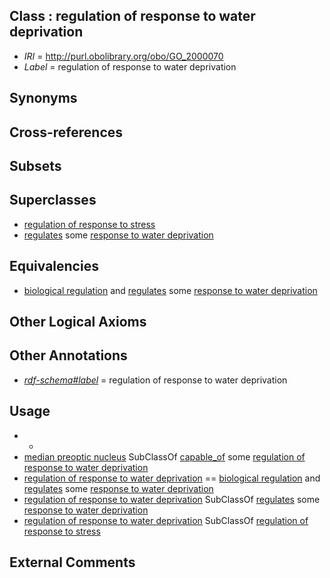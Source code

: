 
## Class : regulation of response to water deprivation

 * *IRI* = http://purl.obolibrary.org/obo/GO_2000070
 * *Label* = regulation of response to water deprivation

## Synonyms


## Cross-references


## Subsets


## Superclasses

 * [regulation of response to stress](../../GO/34/GO_0080134.md)
 * [regulates](../../RO/11/RO_0002211.md) some [response to water deprivation](../../GO/14/GO_0009414.md)

## Equivalencies

 * [biological regulation](../../GO/07/GO_0065007.md) and [regulates](../../RO/11/RO_0002211.md) some [response to water deprivation](../../GO/14/GO_0009414.md)

## Other Logical Axioms


## Other Annotations

 * *[rdf-schema#label](../../el/rdf-schema#label.md)* = regulation of response to water deprivation

## Usage

 * -
 * [median preoptic nucleus](../../UBERON/25/UBERON_0002625.md) SubClassOf [capable_of](../../RO/15/RO_0002215.md) some [regulation of response to water deprivation](../../GO/70/GO_2000070.md)
 * [regulation of response to water deprivation](../../GO/70/GO_2000070.md) == [biological regulation](../../GO/07/GO_0065007.md) and [regulates](../../RO/11/RO_0002211.md) some [response to water deprivation](../../GO/14/GO_0009414.md)
 * [regulation of response to water deprivation](../../GO/70/GO_2000070.md) SubClassOf [regulates](../../RO/11/RO_0002211.md) some [response to water deprivation](../../GO/14/GO_0009414.md)
 * [regulation of response to water deprivation](../../GO/70/GO_2000070.md) SubClassOf [regulation of response to stress](../../GO/34/GO_0080134.md)

## External Comments

